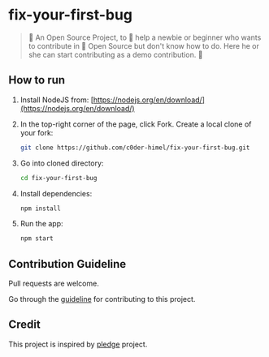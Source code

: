 # fix-your-first-bug

> 🤩 An Open Source Project, to 🤝 help a newbie or beginner who wants to contribute in 🚀 Open Source but don't know how to do. Here he or she can start contributing as a demo contribution. 🤩

## How to run

1. Install NodeJS from:
   [https://nodejs.org/en/download/](https://nodejs.org/en/download/)

2. In the top-right corner of the page, click Fork. Create a local clone of your fork:
   ```sh
   git clone https://github.com/c0der-himel/fix-your-first-bug.git
   ```
3. Go into cloned directory:
   ```sh
   cd fix-your-first-bug
   ```
4. Install dependencies:
   ```sh
   npm install
   ```
5. Run the app:
   ```sh
   npm start
   ```

## Contribution Guideline

Pull requests are welcome.

Go through the [guideline](https://github.com/c0der-himel/fix-your-first-bug/blob/main/contribution.md) for contributing to this project.

## Credit

This project is inspired by [pledge](https://github.com/codeforcauseorg/pledge) project.
